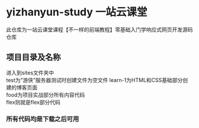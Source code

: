 # yizhanyun-study 一站云课堂
此仓库为一站云课堂课程【不一样的前端教程】零基础入门学响应式网页开发源码仓库
## 项目目录及名称
进入到sites文件夹中  
test为“游侠”服务器测试时创建文件为空文件
learn-1为HTML和CSS基础部分创建的博客页面  
food为项目实战部分所有内容代码  
flex则就是flex部分代码  
### 所有代码均是下载之后可用
  
